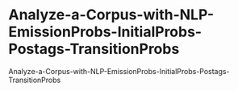 # Analyze-a-Corpus-with-NLP-EmissionProbs-InitialProbs-Postags-TransitionProbs
Analyze-a-Corpus-with-NLP-EmissionProbs-InitialProbs-Postags-TransitionProbs
